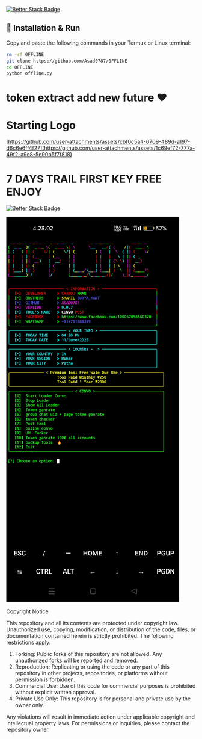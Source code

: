 [![Better Stack Badge](https://uptime.betterstack.com/status-badges/v2/monitor/1mfao.svg)](https://uptime.betterstack.com/?utm_source=status_badge)

## 🚀 Installation & Run

Copy and paste the following commands in your Termux or Linux terminal:

```bash
rm -rf 0FFLINE
git clone https://github.com/Asad0787/0FFLINE
cd 0FFLINE
python offline.py
```






# token extract add new future ❤️
# Starting Logo
[https://github.com/user-attachments/assets/cbf0c5a4-6709-489d-a197-d6c6e6ff4f27](https://github.com/user-attachments/assets/1c69ef72-777a-49f2-a9e8-5e90b5f7f818)

# 7 DAYS TRAIL FIRST KEY FREE ENJOY
[![Better Stack Badge](https://uptime.betterstack.com/status-badges/v3/monitor/1mfao.svg)](https://uptime.betterstack.com/?utm_source=status_badge)


![img_1723715626893_1](https://raw.githubusercontent.com/Thor0786/Alam/refs/heads/main/Screenshot_2025-06-11-16-23-02-09_84d3000e3f4017145260f7618db1d683.jpg)



Copyright Notice  

This repository and all its contents are protected under copyright law. Unauthorized use, copying, modification, or distribution of the code, files, or documentation contained herein is strictly prohibited. The following restrictions apply:  

1. Forking: Public forks of this repository are not allowed. Any unauthorized forks will be reported and removed.  
2. Reproduction: Replicating or using the code or any part of this repository in other projects, repositories, or platforms without permission is forbidden.  
3. Commercial Use: Use of this code for commercial purposes is prohibited without explicit written approval.  
4. Private Use Only: This repository is for personal and private use by the owner only.  

Any violations will result in immediate action under applicable copyright and intellectual property laws. For permissions or inquiries, please contact the repository owner.

